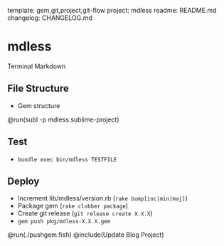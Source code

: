 template: gem,git,project,git-flow
project: mdless
readme: README.md
changelog: CHANGELOG.md

# mdless

Terminal Markdown

## File Structure

- Gem structure

@run(subl -p mdless.sublime-project)

## Test

- `bundle exec bin/mdless TESTFILE`

## Deploy

- Increment lib/mdless/version.rb (`rake bump[inc|min|maj]`)
- Package gem (`rake clobber package`)
- Create git release (`git release create X.X.X`)
- `gem push pkg/mdless-X.X.X.gem`

@run(./pushgem.fish)
@include(Update Blog Project)

